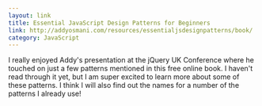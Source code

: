 ```yaml
---
layout: link
title: Essential JavaScript Design Patterns for Beginners
link: http://addyosmani.com/resources/essentialjsdesignpatterns/book/
category: JavaScript
---
```


I really enjoyed Addy's presentation at the jQuery UK Conference where he touched on just a few patterns mentioned in this free online book. I haven't read through it yet, but I am super excited to learn more about some of these patterns. I think I will also find out the names for a number of the patterns I already use!

